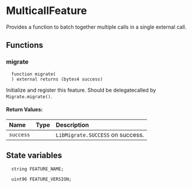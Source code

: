 # MulticallFeature

Provides a function to batch together multiple calls in a single external call.



## Functions
### migrate
```solidity
  function migrate(
  ) external returns (bytes4 success)
``` 
Initialize and register this feature. Should be delegatecalled by `Migrate.migrate()`.



#### Return Values:
| Name                           | Type          | Description                                                                  |
| :----------------------------- | :------------ | :--------------------------------------------------------------------------- |
|`success`|  | `LibMigrate.SUCCESS` on success.





## State variables
```solidity
  string FEATURE_NAME;

  uint96 FEATURE_VERSION;
```
